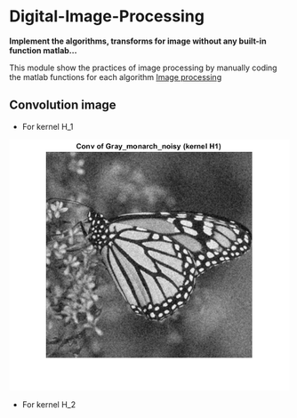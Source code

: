 # Digital-Image-Processing
**Implement the algorithms, transforms for image without any built-in function matlab...**

This module show the practices of image processing by manually coding the matlab functions for each algorithm [Image processing](https://github.com/trungpx/Digital-Image-Processing/)
## Convolution image
* For kernel H_1

![Convolution image using a kernel](https://github.com/trungpx/Digital-Image-Processing/blob/master/Result%20images/Convolution-K1.png)<!-- .element height="50%" width="50%" -->

* For kernel H_2
